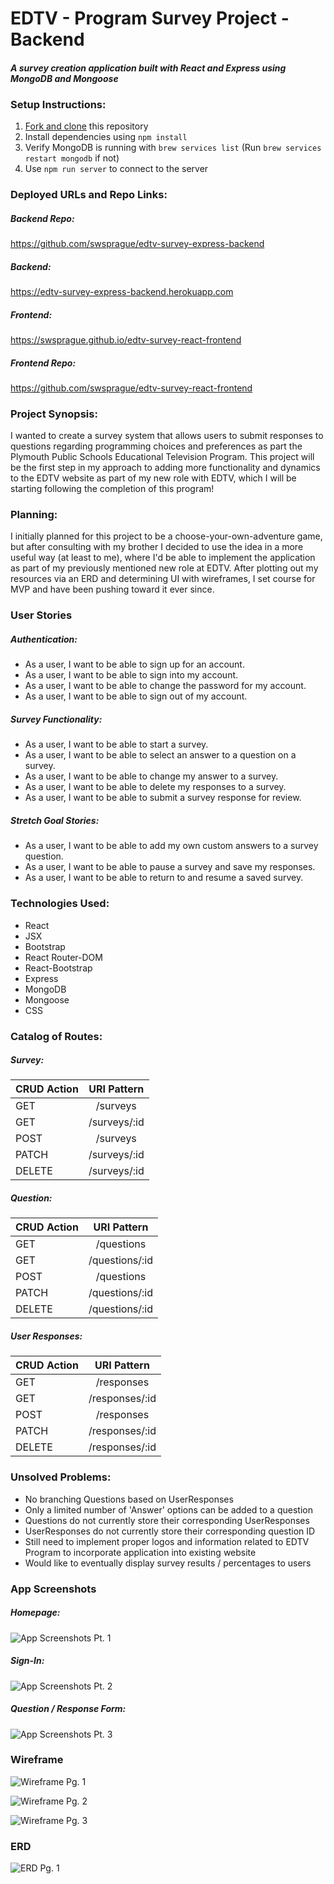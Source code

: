# **EDTV - Program Survey Project - Backend**

#### _A survey creation application built with React and Express using MongoDB and Mongoose_

### Setup Instructions:
1. [Fork and clone](https://git.generalassemb.ly/ga-wdi-boston/meta/wiki/ForkAndClone) this repository
2. Install dependencies using `npm install`
3. Verify MongoDB is running with `brew services list` (Run `brew services restart mongodb` if not)
4. Use `npm run server` to connect to the server

### Deployed URLs and Repo Links:

##### Backend Repo:
https://github.com/swsprague/edtv-survey-express-backend

##### Backend:
https://edtv-survey-express-backend.herokuapp.com

##### Frontend:
https://swsprague.github.io/edtv-survey-react-frontend

##### Frontend Repo:
https://github.com/swsprague/edtv-survey-react-frontend

### Project Synopsis:
I wanted to create a survey system that allows users to submit responses to questions regarding programming choices and preferences as part the Plymouth Public Schools Educational Television Program. This project will be the first step in my approach to adding more functionality and dynamics to the EDTV website as part of my new role with EDTV, which I will be starting following the completion of this program!

### Planning:
I initially planned for this project to be a choose-your-own-adventure game, but after consulting with my brother I decided to use the idea in a more useful way (at least to me), where I'd be able to implement the application as part of my previously mentioned new role at EDTV. After plotting out my resources via an ERD and determining UI with wireframes, I set course for MVP and have been pushing toward it ever since.

### User Stories

##### Authentication:

- As a user, I want to be able to sign up for an account.
- As a user, I want to be able to sign into my account.
- As a user, I want to be able to change the password for my account.
- As a user, I want to be able to sign out of my account.

##### Survey Functionality:

- As a user, I want to be able to start a survey.
- As a user, I want to be able to select an answer to a question on a survey.
- As a user, I want to be able to change my answer to a survey.
- As a user, I want to be able to delete my responses to a survey.
- As a user, I want to be able to submit a survey response for review.

##### Stretch Goal Stories:

- As a user, I want to be able to add my own custom answers to a survey question.
- As a user, I want to be able to pause a survey and save my responses.
- As a user, I want to be able to return to and resume a saved survey.

### Technologies Used:
- React
- JSX
- Bootstrap
- React Router-DOM
- React-Bootstrap
- Express
- MongoDB
- Mongoose
- CSS

### Catalog of Routes:

##### Survey:

|   CRUD Action | URI Pattern   |
| ------------- |:-------------:|
| GET      | /surveys |
| GET      | /surveys/:id     |
| POST      | /surveys    |
| PATCH     | /surveys/:id  |
| DELETE  | /surveys/:id   |

##### Question:

|   CRUD Action | URI Pattern   |
| ------------- |:-------------:|
| GET      | /questions |
| GET      | /questions/:id     |
| POST      | /questions    |
| PATCH     | /questions/:id  |
| DELETE  | /questions/:id   |

##### User Responses:

|   CRUD Action | URI Pattern   |
| ------------- |:-------------:|
| GET      | /responses |
| GET      | /responses/:id     |
| POST      | /responses    |
| PATCH     | /responses/:id  |
| DELETE  | /responses/:id   |

### Unsolved Problems:
- No branching Questions based on UserResponses
- Only a limited number of 'Answer' options can be added to a question
- Questions do not currently store their corresponding UserResponses
- UserResponses do not currently store their corresponding question ID
- Still need to implement proper logos and information related to EDTV Program to incorporate application into existing website
- Would like to eventually display survey results / percentages to users

### App Screenshots
##### Homepage:
![App Screenshots Pt. 1][Homepage]

[Homepage]: https://i.imgur.com/eMt3Lyf.png

##### Sign-In:
![App Screenshots Pt. 2][Sign-In]

[Sign-In]: https://i.imgur.com/bICz0bf.png

##### Question / Response Form:
![App Screenshots Pt. 3][Question-Response Form]

[Question-Response Form]: https://i.imgur.com/bYrb3vo.png

### Wireframe
![Wireframe Pg. 1][Wireframe Pt. 1]

[Wireframe Pt. 1]: https://i.imgur.com/of3YCLZ.png

![Wireframe Pg. 2][Wireframe Pt. 2]

[Wireframe Pt. 2]: https://i.imgur.com/XdIb37i.png

![Wireframe Pg. 3][Wireframe Pt. 3]

[Wireframe Pt. 3]: https://i.imgur.com/tmF78HH.png

### ERD

![ERD Pg. 1][ERD]

[ERD]: https://i.imgur.com/ZQ40KQ6.jpg
